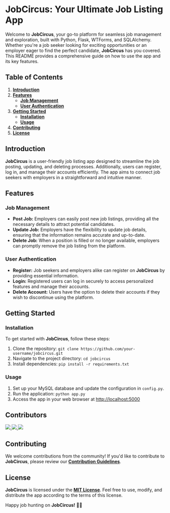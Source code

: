 # **JobCircus: Your Ultimate Job Listing App**

Welcome to **JobCircus**, your go-to platform for seamless job management and exploration, built with Python, Flask, WTForms, and SQLAlchemy. Whether you're a job seeker looking for exciting opportunities or an employer eager to find the perfect candidate, **JobCircus** has you covered. This README provides a comprehensive guide on how to use the app and its key features.

## **Table of Contents**
1. [**Introduction**](#introduction)
2. [**Features**](#features)
   - [**Job Management**](#job-management)
   - [**User Authentication**](#user-authentication)
3. [**Getting Started**](#getting-started)
   - [**Installation**](#installation)
   - [**Usage**](#usage)
4. [**Contributing**](#contributing)
5. [**License**](#license)

## **Introduction**
**JobCircus** is a user-friendly job listing app designed to streamline the job posting, updating, and deleting processes. Additionally, users can register, log in, and manage their accounts efficiently. The app aims to connect job seekers with employers in a straightforward and intuitive manner.

## **Features**

### **Job Management**
- **Post Job:** Employers can easily post new job listings, providing all the necessary details to attract potential candidates.
- **Update Job:** Employers have the flexibility to update job details, ensuring that the information remains accurate and up-to-date.
- **Delete Job:** When a position is filled or no longer available, employers can promptly remove the job listing from the platform.

### **User Authentication**
- **Register:** Job seekers and employers alike can register on **JobCircus** by providing essential information.
- **Login:** Registered users can log in securely to access personalized features and manage their accounts.
- **Delete Account:** Users have the option to delete their accounts if they wish to discontinue using the platform.

## **Getting Started**

### **Installation**
To get started with **JobCircus**, follow these steps:

1. Clone the repository: `git clone https://github.com/your-username/jobcircus.git`
2. Navigate to the project directory: `cd jobcircus`
3. Install dependencies: `pip install -r requirements.txt`

### **Usage**
1. Set up your MySQL database and update the configuration in `config.py`.
2. Run the application: `python app.py`
3. Access the app in your web browser at [http://localhost:5000](http://localhost:5000)

## **Contributors**
<a href="https://github.com/khingz">
  <img src="https://github.com/khingz.png?size=50">
</a>
<a href="https://github.com/ama-dii">
  <img src="https://github.com/theenduranceA.png?size=50">
</a>
<a href="https://github.com/ama-dii">
  <img src="https://github.com/Thorbie010.png?size=50">
</a>

## **Contributing**
We welcome contributions from the community! If you'd like to contribute to **JobCircus**, please review our [**Contribution Guidelines**](CONTRIBUTING.md).

## **License**
**JobCircus** is licensed under the [**MIT License**](LICENSE). Feel free to use, modify, and distribute the app according to the terms of this license.

Happy job hunting on **JobCircus!** 🎪🎉
